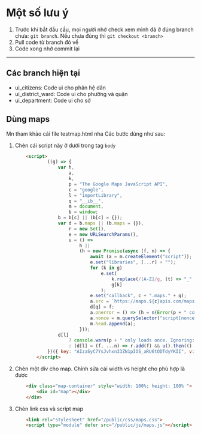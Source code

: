 # Một số lưu ý

1. Trước khi bắt đầu cầu, mọi người nhớ check xem mình đã ở đúng branch chưa: `git branch`. Nếu chưa đúng thì `git checkout <branch>`
2. Pull code từ branch đó về
3. Code xong nhớ commit lại

----

## Các branch hiện tại

- ui_citizens: Code ui cho phân hệ dân
- ui_district_ward: Code ui cho phường và quận
- ui_department: Code ui cho sở

## Dùng maps

Mn tham khảo cái file testmap.html nha
Các bước dùng như sau:

1. Chèn cái script này ở dưới trong tag `body`

    ```html
        <script>
                ((g) => {
                    var h,
                        a,
                        k,
                        p = "The Google Maps JavaScript API",
                        c = "google",
                        l = "importLibrary",
                        q = "__ib__",
                        m = document,
                        b = window;
                    b = b[c] || (b[c] = {});
                    var d = b.maps || (b.maps = {}),
                        r = new Set(),
                        e = new URLSearchParams(),
                        u = () =>
                            h ||
                            (h = new Promise(async (f, n) => {
                                await (a = m.createElement("script"));
                                e.set("libraries", [...r] + "");
                                for (k in g)
                                    e.set(
                                        k.replace(/[A-Z]/g, (t) => "_" + t[0].toLowerCase()),
                                        g[k]
                                    );
                                e.set("callback", c + ".maps." + q);
                                a.src = `https://maps.${c}apis.com/maps/api/js?` + e;
                                d[q] = f;
                                a.onerror = () => (h = n(Error(p + " could not load.")));
                                a.nonce = m.querySelector("script[nonce]")?.nonce || "";
                                m.head.append(a);
                            }));
                    d[l]
                        ? console.warn(p + " only loads once. Ignoring:", g)
                        : (d[l] = (f, ...n) => r.add(f) && u().then(() => d[l](f, ...n)));
                })({ key: "AIzaSyC7YsJvhxn33ZN1pIOS_aRU6tODTdyYKII", v: "beta" });
            </script>
    ```

2. Chèn một div cho map. Chỉnh sửa cái width vs height cho phù hợp là được

    ```html
        <div class="map-container" style="width: 100%; height: 100% ">
            <div id="map"></div>
        </div>
    ```

3. Chèn link css và script map

    ```html
        <link rel="stylesheet" href="/public/css/maps.css">
        <script type="module" defer src="/public/js/maps.js"></script>
    ```
